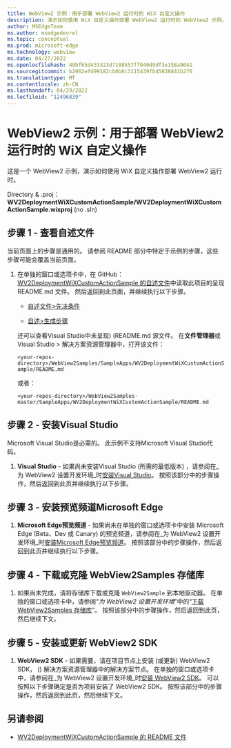 ```yaml
---
title: WebView2 示例：用于部署 WebView2 运行时的 WiX 自定义操作
description: 演示如何使用 WiX 自定义操作部署 WebView2 运行时的 WebView2 示例。
author: MSEdgeTeam
ms.author: msedgedevrel
ms.topic: conceptual
ms.prod: microsoft-edge
ms.technology: webview
ms.date: 04/27/2022
ms.openlocfilehash: 49bf65d433323d7108557ff040d9df3e158a9041
ms.sourcegitcommit: b2062efd99182cb0b6c3115439fb45838841b276
ms.translationtype: MT
ms.contentlocale: zh-CN
ms.lasthandoff: 04/29/2022
ms.locfileid: "12496839"
---
```

# <a name="webview2-sample-wix-custom-action-to-deploy-the-webview2-runtime"></a>WebView2 示例：用于部署 WebView2 运行时的 WiX 自定义操作

这是一个 WebView2 示例，演示如何使用 WiX 自定义操作部署 WebView2 运行时。

Directory &amp; .proj： **WV2DeploymentWiXCustomActionSample/WV2DeploymentWiXCustomActionSample.wixproj** (no .sln) 


<!-- ====================================================================== -->
## <a name="step-1---view-the-readme"></a>步骤 1 - 查看自述文件

当前页面上的步骤是通用的。  请参阅 README 部分中特定于示例的步骤，这些步骤可能会覆盖当前页面。

1. 在单独的窗口或选项卡中，在 GitHub：[WV2DeploymentWiXCustomActionSample 的自述文件](https://github.com/MicrosoftEdge/WebView2Samples/tree/main/SampleApps/WV2DeploymentWiXCustomActionSample#readme)中读取此项目的呈现 README.md 文件。  然后返回到此页面，并继续执行以下步骤。

   * [自述文件>先决条件](https://github.com/MicrosoftEdge/WebView2Samples/tree/main/SampleApps/WV2DeploymentWiXCustomActionSample#prerequisites)

   * [自述>生成步骤](https://github.com/MicrosoftEdge/WebView2Samples/tree/main/SampleApps/WV2DeploymentWiXCustomActionSample#build-steps)

   还可以查看Visual Studio中未呈现)  (README.md 源文件。  在**文件管理器**或Visual Studio > 解决方案资源管理器中，打开该文件：<!-- todo: is there a .md preview capability locally? -->

   `<your-repos-directory>/WebView2Samples/SampleApps/WV2DeploymentWiXCustomActionSample/README.md`

   或者：

   `<your-repos-directory>/WebView2Samples-master/SampleApps/WV2DeploymentWiXCustomActionSample/README.md`


<!-- ====================================================================== -->
## <a name="step-2---install-visual-studio"></a>步骤 2 - 安装Visual Studio

Microsoft Visual Studio是必需的。  此示例不支持Microsoft Visual Studio代码。

1. **Visual Studio** - 如果尚未安装Visual Studio (所需的最低版本) ，请参阅在_为 WebView2 设置开发环境_时[安装Visual Studio](../how-to/machine-setup.md#install-visual-studio)。  按照该部分中的步骤操作，然后返回到此页并继续执行以下步骤。


<!-- ====================================================================== -->
## <a name="step-3---install-a-preview-channel-of-microsoft-edge"></a>步骤 3 - 安装预览频道Microsoft Edge

1. **Microsoft Edge预览频道** - 如果尚未在单独的窗口或选项卡中安装 Microsoft Edge (Beta、Dev 或 Canary) 的预览频道，请参阅在_为 WebView2 设置开发环境_时[安装Microsoft Edge预览频道](../how-to/machine-setup.md#install-a-preview-channel-of-microsoft-edge)。  按照该部分中的步骤操作，然后返回到此页并继续执行以下步骤。


<!-- ====================================================================== -->
## <a name="step-4---download-or-clone-the-webview2samples-repo"></a>步骤 4 - 下载或克隆 WebView2Samples 存储库

1. 如果尚未完成，请将存储库下载或克隆 `WebView2Sample` 到本地驱动器。  在单独的窗口或选项卡中，请参阅“_为 WebView2 设置开发环境_”中的“[下载 WebView2Samples 存储库](../how-to/machine-setup.md#download-the-webview2samples-repo)”。  按照该部分中的步骤操作，然后返回到此页，然后继续下文。


<!-- ====================================================================== -->
<!-- ## Step 5 - Open .sln in Visual Studio -->

<!-- 1. On your local drive, open the `.sln` file in Visual Studio, in the directory:

   *  `<your-repos-directory>/WebView2Samples/SampleApps/WV2DeploymentWiXCustomActionSample/WV2DeploymentWiXCustomActionSample.sln`

   or:

   *  `<your-repos-directory>/WebView2Samples-master/SampleApps/WV2DeploymentWiXCustomActionSample/WV2DeploymentWiXCustomActionSample.sln` -->


<!-- ====================================================================== -->
<!-- 1. **Visual Studio workloads** - If prompted, install any Visual Studio workloads that are requested.  In a separate window or tab, see [Install Visual Studio workloads](../how-to/machine-setup.md#install-visual-studio-workloads) in _Set up your Dev environment for WebView2_.  Follow the steps in that section, and then return to this page and continue below. -->


<!-- ====================================================================== -->
   <!-- Solution Explorer shows the **WV2DeploymentWiXCustomActionSample** project: -->

   <!-- ![The WV2DeploymentWiXCustomActionSample sample opened in Visual Studio in Solution Explorer.](media/wv2deploymentwixcustomactionsample-in-solution-explorer.png) -->
   <!--todo: create png-->


<!-- ====================================================================== -->
## <a name="step-5---install-or-update-the-webview2-sdk"></a>步骤 5 - 安装或更新 WebView2 SDK

1. **WebView2 SDK** - 如果需要，请在项目节点上安装 (或更新) WebView2 SDK， () 解决方案资源管理器中的解决方案节点。  在单独的窗口或选项卡中，请参阅在_为 WebView2 设置开发环境_时[安装 WebView2 SDK](../how-to/machine-setup.md#install-the-webview2-sdk)。  可以按照以下步骤确定是否为项目安装了 WebView2 SDK。  按照该部分中的步骤操作，然后返回到此页，然后继续下文。


<!-- ====================================================================== -->
<!-- 1. In Visual Studio, select **Debug** > **Start Debugging** (`F5`). -->

   <!-- The sample app window opens. -->

<!-- 1. In the sample app window, use the sample app.  In the Visual Studio code editor, inspect the code; see [README file for WV2DeploymentWiXCustomActionSample](https://github.com/MicrosoftEdge/WebView2Samples/tree/main/SampleApps/WV2DeploymentWiXCustomActionSample#readme). -->

<!-- 1. Close the sample app window. -->


<!-- ====================================================================== -->
## <a name="see-also"></a>另请参阅

* [WV2DeploymentWiXCustomActionSample 的 README 文件](https://github.com/MicrosoftEdge/WebView2Samples/tree/main/SampleApps/WV2DeploymentWiXCustomActionSample#readme)
